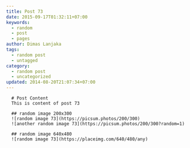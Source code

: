 ```yaml
---
title: Post 73
date: 2015-09-17T01:32:11+07:00
keywords:
  - random
  - post
  - pages
author: Dimas Lanjaka
tags:
  - random post
  - untagged
category:
  - random post
  - uncategorized
updated: 2014-08-20T21:07:34+07:00
---
```


      # Post Content
      This is content of post 73

      ## random image 200x300
      ![random image 73](https://picsum.photos/200/300)
      ![another random image 73](https://picsum.photos/200/300?random=1)

      ## random image 640x480
      ![random image 73](https://placeimg.com/640/480/any)
      